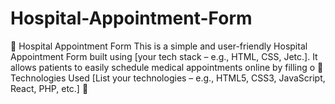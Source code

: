# Hospital-Appointment-Form
🏥 Hospital Appointment Form  This is a simple and user-friendly Hospital Appointment Form built using [your tech stack – e.g., HTML, CSS, Jetc.]. It allows patients to easily schedule medical appointments online by filling o 📂 Technologies Used  [List your technologies – e.g., HTML5, CSS3, JavaScript, React, PHP, etc.]  🚀
